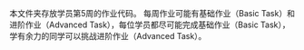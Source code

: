 本文件夹存放学员第5周的作业代码。
每周作业可能有基础作业（Basic Task）和进阶作业（Advanced Task），每位学员都尽可能完成基础作业（Basic Task），学有余力的同学可以挑战进阶作业（Advanced Task）。